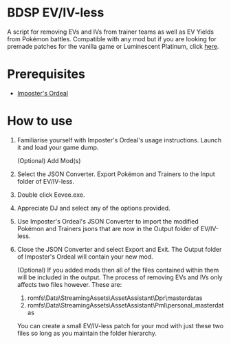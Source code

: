 # BDSP EV/IV-less
A script for removing EVs and IVs from trainer teams as well as EV Yields from Pokémon battles. Compatible with any mod but if you are looking for premade patches for the vanilla game or Luminescent Platinum, click [here](https://www.nexusmods.com/pokemonbdsp/mods/17).

# Prerequisites
- [Imposter's Ordeal](https://github.com/Nifyr/Imposters-Ordeal)

# How to use
1. Familiarise yourself with Imposter's Ordeal's usage instructions. Launch it and load your game dump.
	
 	(Optional) Add Mod(s)
2. Select the JSON Converter. Export Pokémon and Trainers to the Input folder of EV/IV-less.
3. Double click Eevee.exe.
4. Appreciate DJ and select any of the options provided.
5. Use Imposter's Ordeal's JSON Converter to import the modified Pokémon and Trainers jsons that are now in the Output folder of EV/IV-less.
6. Close the JSON Converter and select Export and Exit. The Output folder of Imposter's Ordeal will contain your new mod.
	
 	(Optional) If you added mods then all of the files contained within them will be included in the output. The process of removing EVs and IVs only affects two files however. These are:
	1. romfs\Data\StreamingAssets\AssetAssistant\Dpr\masterdatas
	2. romfs\Data\StreamingAssets\AssetAssistant\Pml\personal_masterdatas
	
 	You can create a small EV/IV-less patch for your mod with just these two files so long as you maintain the folder hierarchy.
